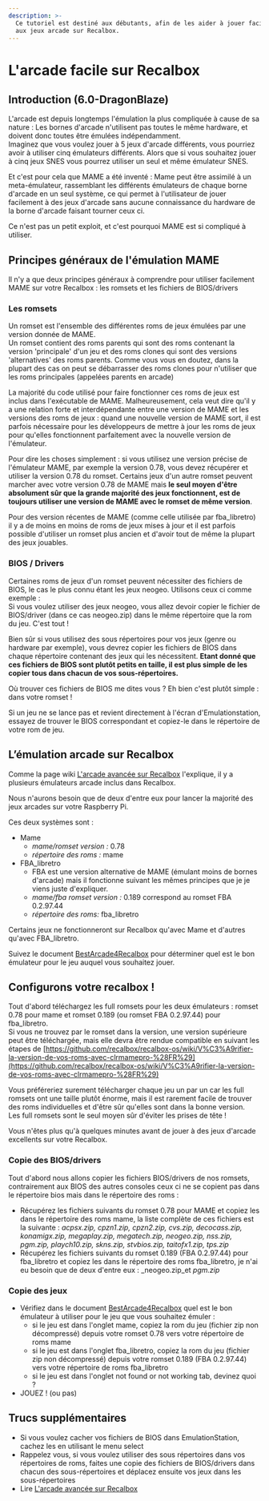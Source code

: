 ```yaml
---
description: >-
  Ce tutoriel est destiné aux débutants, afin de les aider à jouer facilement
  aux jeux arcade sur Recalbox.
---
```


# L'arcade facile sur Recalbox

## Introduction \(6.0-DragonBlaze\)

L'arcade est depuis longtemps l'émulation la plus compliquée à cause de sa nature : Les bornes d'arcade n'utilisent pas toutes le même hardware, et doivent donc toutes être émulées indépendamment.  
Imaginez que vous voulez jouer à 5 jeux d'arcade différents, vous pourriez avoir à utiliser cinq émulateurs différents. Alors que si vous souhaitez jouer à cinq jeux SNES vous pourrez utiliser un seul et même émulateur SNES.

Et c'est pour cela que MAME a été inventé : Mame peut être assimilé à un meta-émulateur, rassemblant les différents émulateurs de chaque borne d'arcade en un seul système, ce qui permet à l'utilisateur de jouer facilement à des jeux d'arcade sans aucune connaissance du hardware de la borne d'arcade faisant tourner ceux ci.

Ce n'est pas un petit exploit, et c'est pourquoi MAME est si compliqué à utiliser.

## Principes généraux de l'émulation MAME

Il n'y a que deux principes généraux à comprendre pour utiliser facilement MAME sur votre Recalbox : les romsets et les fichiers de BIOS/drivers

### Les romsets

Un romset est l'ensemble des différentes roms de jeux émulées par une version donnée de MAME.  
Un romset contient des roms parents qui sont des roms contenant la version 'principale' d'un jeu et des roms clones qui sont des versions 'alternatives' des roms parents. Comme vous vous en doutez, dans la plupart des cas on peut se débarrasser des roms clones pour n'utiliser que les roms principales \(appelées parents en arcade\)

La majorité du code utilisé pour faire fonctionner ces roms de jeux est inclus dans l'exécutable de MAME. Malheureusement, cela veut dire qu'il y a une relation forte et interdépendante entre une version de MAME et les versions des roms de jeux : quand une nouvelle version de MAME sort, il est parfois nécessaire pour les développeurs de mettre à jour les roms de jeux pour qu'elles fonctionnent parfaitement avec la nouvelle version de l'émulateur.

Pour dire les choses simplement : si vous utilisez une version précise de l'émulateur MAME, par exemple la version 0.78, vous devez récupérer et utiliser la version 0.78 du romset. Certains jeux d'un autre romset peuvent marcher avec votre version 0.78 de MAME mais **le seul moyen d'être absolument sûr que la grande majorité des jeux fonctionnent, est de toujours utiliser une version de MAME avec le romset de même version**.

Pour des version récentes de MAME \(comme celle utilisée par fba\_libretro\) il y a de moins en moins de roms de jeux mises à jour et il est parfois possible d'utiliser un romset plus ancien et d'avoir tout de même la plupart des jeux jouables.

### BIOS / Drivers

Certaines roms de jeux d'un romset peuvent nécessiter des fichiers de BIOS, le cas le plus connu étant les jeux neogeo. Utilisons ceux ci comme exemple :  
Si vous voulez utiliser des jeux neogeo, vous allez devoir copier le fichier de BIOS/driver \(dans ce cas neogeo.zip\) dans le même répertoire que la rom du jeu. C'est tout !

Bien sûr si vous utilisez des sous répertoires pour vos jeux \(genre ou hardware par exemple\), vous devrez copier les fichiers de BIOS dans chaque répertoire contenant des jeux qui les nécessitent. **Etant donné que ces fichiers de BIOS sont plutôt petits en taille, il est plus simple de les copier tous dans chacun de vos sous-répertoires.**

Où trouver ces fichiers de BIOS me dites vous ? Eh bien c'est plutôt simple : dans votre romset !

Si un jeu ne se lance pas et revient directement à l'écran d'Emulationstation, essayez de trouver le BIOS correspondant et copiez-le dans le répertoire de votre rom de jeu.

## L’émulation arcade sur Recalbox

Comme la page wiki [L'arcade avancée sur Recalbox](https://github.com/recalbox/recalbox-os/wiki/L%27arcade-avanc%C3%A9e-sur-Recalbox-%28FR%29) l'explique, il y a plusieurs émulateurs arcade inclus dans Recalbox.

Nous n'aurons besoin que de deux d'entre eux pour lancer la majorité des jeux arcades sur votre Raspberry Pi.

Ces deux systèmes sont :

* Mame
  * _mame/romset version :_ 0.78
  * _répertoire des roms :_ mame
* FBA\_libretro
  * FBA est une version alternative de MAME \(émulant moins de bornes d'arcade\) mais il fonctionne suivant les mêmes principes que je je viens juste d'expliquer.
  * _mame/fba romset version :_ 0.189 correspond au romset FBA 0.2.97.44
  * _répertoire des roms:_ fba\_libretro

Certains jeux ne fonctionneront sur Recalbox qu'avec Mame et d'autres qu'avec FBA\_libretro.

Suivez le document [BestArcade4Recalbox](https://docs.google.com/spreadsheets/d/1F5tBguhRxpj1AQcnDWF6AVSx4av_Gm3cDQedQB7IECk/edit?usp=sharing) pour déterminer quel est le bon émulateur pour le jeu auquel vous souhaitez jouer.

## Configurons votre recalbox !

Tout d'abord téléchargez les full romsets pour les deux émulateurs : romset 0.78 pour mame et romset 0.189 \(ou romset FBA 0.2.97.44\) pour fba\_libretro.  
Si vous ne trouvez par le romset dans la version, une version supérieure peut être téléchargée, mais elle devra être rendue compatible en suivant les étapes de [https://github.com/recalbox/recalbox-os/wiki/V%C3%A9rifier-la-version-de-vos-roms-avec-clrmamepro-%28FR%29](https://github.com/recalbox/recalbox-os/wiki/V%C3%A9rifier-la-version-de-vos-roms-avec-clrmamepro-%28FR%29)

Vous préféreriez surement télécharger chaque jeu un par un car les full romsets ont une taille plutôt énorme, mais il est rarement facile de trouver des roms individuelles et d'être sûr qu'elles sont dans la bonne version.  
Les full romsets sont le seul moyen sûr d'éviter les prises de tête !

Vous n'êtes plus qu'à quelques minutes avant de jouer à des jeux d'arcade excellents sur votre Recalbox.

### Copie des BIOS/drivers

Tout d'abord nous allons copier les fichiers BIOS/drivers de nos romsets, contrairement aux BIOS des autres consoles ceux ci ne se copient pas dans le répertoire bios mais dans le répertoire des roms :

* Récupérez les fichiers suivants du romset 0.78 pour MAME et copiez les dans le répertoire des roms mame, la liste complète de ces fichiers est la suivante : _acpsx.zip, cpzn1.zip, cpzn2.zip, cvs.zip, decocass.zip, konamigx.zip, megaplay.zip, megatech.zip, neogeo.zip, nss.zip, pgm.zip, playch10.zip, skns.zip, stvbios.zip, taitofx1.zip, tps.zip_
* Récupérez les fichiers suivants du romset 0.189 \(FBA 0.2.97.44\) pour fba\_libretro et copiez les dans le répertoire des roms fba\_libretro, je n'ai eu besoin que de deux d'entre eux : _neogeo.zip_et _pgm.zip_

### Copie des jeux

* Vérifiez dans le document [BestArcade4Recalbox](https://docs.google.com/spreadsheets/d/1F5tBguhRxpj1AQcnDWF6AVSx4av_Gm3cDQedQB7IECk/edit?usp=sharing) quel est le bon émulateur à utiliser pour le jeu que vous souhaitez émuler :
  * si le jeu est dans l'onglet mame, copiez la rom du jeu \(fichier zip non décompressé\) depuis votre romset 0.78 vers votre répertoire de roms mame
  * si le jeu est dans l'onglet fba\_libretro, copiez la rom du jeu \(fichier zip non décompressé\) depuis votre romset 0.189 \(FBA 0.2.97.44\) vers votre répertoire de roms fba\_libretro
  * si le jeu est dans l'onglet not found or not working tab, devinez quoi ?
* JOUEZ ! \(ou pas\)

## Trucs supplémentaires

* Si vous voulez cacher vos fichiers de BIOS dans EmulationStation, cachez les en utilisant le menu select
* Rappelez vous, si vous voulez utiliser des sous répertoires dans vos répertoires de roms, faites une copie des fichiers de BIOS/drivers dans chacun des sous-répertoires et déplacez ensuite vos jeux dans les sous-répertoires
* Lire [L'arcade avancée sur Recalbox](https://github.com/recalbox/recalbox-os/wiki/L%27arcade-avanc%C3%A9e-sur-Recalbox-%28FR%29)

